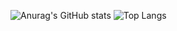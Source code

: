 ![Anurag's GitHub stats](https://github-readme-stats.vercel.app/api?username=Ricardo13321&show_icons=true&theme=radical)
![Top Langs](https://github-readme-stats.vercel.app/api/top-langs/?username=Ricardo13321&hide_progress=true)
<!--
**Ricardo13321/Ricardo13321** is a ✨ _special_ ✨ repository because its `README.md` (this file) appears on your GitHub profile.

Here are some ideas to get you started:

- 🔭 I’m currently working on ...
- 🌱 I’m currently learning ...
- 👯 I’m looking to collaborate on ...
- 🤔 I’m looking for help with ...
- 💬 Ask me about ...
- 📫 How to reach me: ...
- 😄 Pronouns: ...
- ⚡ Fun fact: ...
-->
